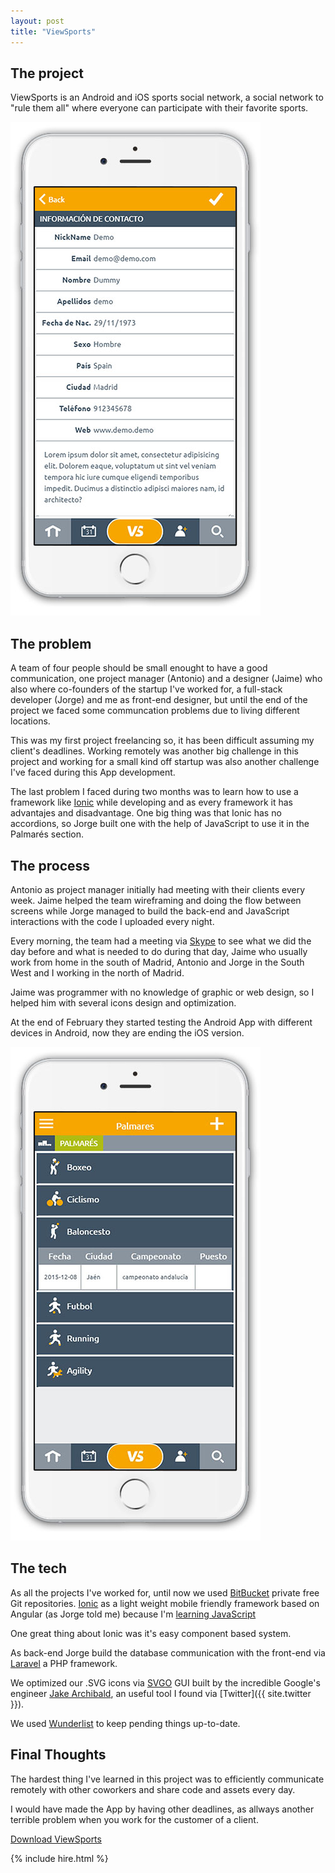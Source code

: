 ```yaml
---
layout: post
title: "ViewSports"
---
```


## The project

ViewSports is an Android and iOS sports social network, a social network to "rule them all" where everyone can participate with their favorite sports.

<img class="pull-image--right" src="/images/project-viewsports-1.jpg" alt="Asesores LowCost's Blog">

## The problem

A team of four people should be small enought to have a good communication, one project manager (Antonio) and a designer (Jaime) who also where co-founders of the startup I've worked for, a full-stack developer (Jorge) and me as front-end designer, but until the end of the project we faced some communcation problems due to living different locations.

This was my first project freelancing so, it has been difficult assuming my client's deadlines. Working remotely was another big challenge in this project and working for a small kind off startup was also another challenge I've faced during this App development.

The last problem I faced during two months was to learn how to use a framework like [Ionic](http://ionicframework.com) while developing and as every framework it has advantajes and disadvantage. One big thing was that Ionic has no accordions, so Jorge built one with the help of JavaScript to use it in the Palmarés section.

## The process

Antonio as project manager initially had meeting with their clients every week. Jaime helped the team wireframing and doing the flow between screens while Jorge managed to build the back-end and JavaScript interactions with the code I uploaded every night.

Every morning, the team had a meeting via [Skype](https://www.skype.com/es) to see what we did the day before and what is needed to do during that day, Jaime who usually work from home in the south of Madrid, Antonio and Jorge in the South West and I working in the north of Madrid.

Jaime was programmer with no knowledge of graphic or web design, so I helped him with several icons design and optimization.

At the end of February they started testing the Android App with different devices in Android, now they are ending the iOS version.

<img class="center" src="/images/project-viewsports-2.jpg" alt="ViewSports LowCost's Blog">

## The tech

As all the projects I've worked for, until now we used [BitBucket](https://bitbucket.org/) private free Git repositories. [Ionic](http://ionicframework.com) as a light weight mobile friendly framework based on Angular (as Jorge told me) because I'm [learning JavaScript](/2016/02/18/my-next-step-learning-and-new-years-resolutions)

One great thing about Ionic was it's easy component based system.

As back-end Jorge build the database communication with the front-end via [Laravel](https://laravel.com/) a PHP framework.

We optimized our .SVG icons via [SVGO](https://jakearchibald.github.io/svgomg/) GUI built by the incredible Google's engineer [Jake Archibald](https://jakearchibald.com/), an useful tool I found via [Twitter]({{ site.twitter }}).

We used [Wunderlist](https://www.wunderlist.com/es/) to keep pending things up-to-date.

## Final Thoughts

The hardest thing I've learned in this project was to efficiently communicate remotely with other coworkers and share code and assets every day.

I would have made the App by having other deadlines, as allways another terrible problem when you work for the customer of a client.

<p class="btn--hire">
  <a href="https://play.google.com/store/apps/details?id=com.viewsports.io" target="_blank">Download ViewSports</a>
</p>

{% include hire.html %}